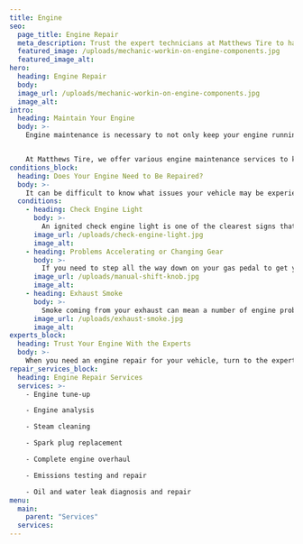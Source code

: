 ```yaml
---
title: Engine
seo:
  page_title: Engine Repair
  meta_description: Trust the expert technicians at Matthews Tire to handle all of your engine repair and maintenance needs to keep your car running smoothly.
  featured_image: /uploads/mechanic-workin-on-engine-components.jpg
  featured_image_alt:
hero:
  heading: Engine Repair
  body:
  image_url: /uploads/mechanic-workin-on-engine-components.jpg
  image_alt:
intro:
  heading: Maintain Your Engine
  body: >-
    Engine maintenance is necessary to not only keep your engine running efficiently and safely, but also to improve the overall performance and longevity of your vehicle. Keeping up with a proper engine maintenance routine may seem like a daunting task, but you’ll save yourself a lot of headaches and money by avoiding engine failure. 


    At Matthews Tire, we offer various engine maintenance services to keep your vehicle in the best condition possible, including oil changes, full engine inspections and more.
conditions_block:
  heading: Does Your Engine Need to Be Repaired?
  body: >-
    It can be difficult to know what issues your vehicle may be experiencing. You can always count on Matthews Tire to provide comprehensive inspections and diagnoses when your car is acting up. For peace of mind, keep an eye out for these common signs of engine problems:
  conditions:
    - heading: Check Engine Light
      body: >-
        An ignited check engine light is one of the clearest signs that something is amiss with your engine. It could indicate a number of issues, small and large, and you should always get an inspection to learn what could be causing this. Just keep in mind that not all engine problems will trigger this light, so you’ll still have to be vigilant for other symptoms of engine failure.
      image_url: /uploads/check-engine-light.jpg
      image_alt:
    - heading: Problems Accelerating or Changing Gear
      body: >-
        If you need to step all the way down on your gas pedal to get your car to accelerate, or if your car seems to get stuck in a certain gear, there are likely issues with your engine. These problems can be caused by clogged fuel injectors or corroded spark plugs, both common issues for Wisconsin drivers after the winter engine build-up of ice and debris.
      image_url: /uploads/manual-shift-knob.jpg
      image_alt:
    - heading: Exhaust Smoke
      body: >-
        Smoke coming from your exhaust can mean a number of engine problems. Blue smoke is a common sign of burnt oil. Black smoke may signal an excess of burning fuel. White or gray smoke could indicate a coolant leak. In any of these situations, it’s important to bring your car in for an immediate engine repair.
      image_url: /uploads/exhaust-smoke.jpg
      image_alt:
experts_block:
  heading: Trust Your Engine With the Experts
  body: >-
    When you need an engine repair for your vehicle, turn to the experts at Matthews Tire. Our ASE master certified technicians have the expertise and dealer-quality tools necessary to run full engine inspections and repairs to get your vehicle back into shape and prolong the life of your engine.
repair_services_block:
  heading: Engine Repair Services
  services: >-
    - Engine tune-up

    - Engine analysis

    - Steam cleaning

    - Spark plug replacement

    - Complete engine overhaul

    - Emissions testing and repair

    - Oil and water leak diagnosis and repair
menu:
  main:
    parent: "Services"
  services:
---
```

